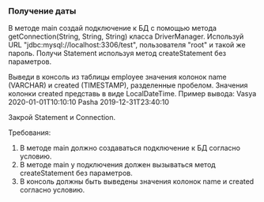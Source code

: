 
### Получение даты

В методе main создай подключение к БД с помощью метода getConnection(String, String, String) класса DriverManager.
Используй URL &quot;jdbc:mysql://localhost:3306/test&quot;, пользователя &quot;root&quot; и такой же пароль.
Получи Statement используя метод createStatement без параметров.

Выведи в консоль из таблицы employee значения колонок name (VARCHAR) и created (TIMESTAMP), разделенные пробелом.
Значения колонки created представь в виде LocalDateTime.
Пример вывода:
Vasya 2020-01-01T10:10:10
Pasha 2019-12-31T23:40:10

Закрой Statement и Connection.


Требования:
1.	В методе main должно создаваться подключение к БД согласно условию.
2.	В методе main у подключения должен вызываться метод createStatement без параметров.
3.	В консоль должны быть выведены значения колонок name и created согласно условию.


